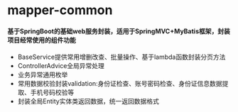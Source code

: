 # mapper-common

#### 基于SpringBoot的基础web服务封装，适用于SpringMVC+MyBatis框架，封装项目经常使用的组件功能

- BaseService提供常用增删改查、批量操作、基于lambda函数封装分页方法
- ControllerAdvice全局异常处理
- 业务异常通用枚举
- 常用数据校验封装validation:身份证检查、账号密码检查、身份证信息数据提取、手机号码校验等
- 封装全局Entity实体类返回数据，统一返回数据格式